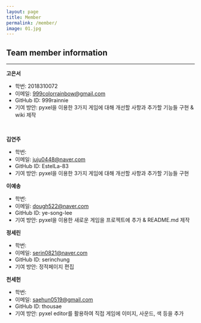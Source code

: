 ```yaml
---
layout: page
title: Member
permalink: /member/
image: 01.jpg
---
```


## Team member information
___

<strong>고은서</strong>  
* 학번: 2018310072<br>
* 이메일: 999colorrainbow@gmail.com  
* GitHub ID: 999rainnie  
* 기여 방안: pyxel을 이용한 3가지 게임에 대해 개선할 사항과 추가할 기능들 구현 & wiki 제작
<br>

<strong>김연주</strong>  
* 학번:  <br>
* 이메일: juju0448@naver.com  
* GitHub ID: EstelLa-83 <br>
* 기여 방안: pyxel을 이용한 3가지 게임에 대해 개선할 사항과 추가할 기능들 구현

<strong>이예송</strong>  
* 학번:  <br>
* 이메일: dough522@naver.com  
* GitHub ID: ye-song-lee <br>
* 기여 방안: pyxel을 이용한 새로운 게임을 프로젝트에 추가 & README.md 제작

<strong>정세린</strong>  
* 학번:  <br>
* 이메일: serin0821@naver.com <br>
* GitHub ID: serinchung <br>
* 기여 방안: 정적페이지 편집 

<strong>천세헌</strong>  
* 학번: <br>
* 이메일: saehun0519@gmail.com   
* GitHub ID: thousae <br>
* 기여 방안: pyxel editor를 활용하여 직접 게임에 이미지, 사운드, 색 등을 추가
